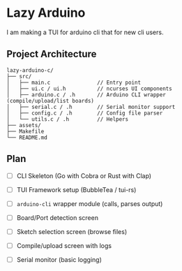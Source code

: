 # Lazy Arduino

I am making a TUI for arduino cli that for new cli users.


## Project Architecture

```
lazy-arduino-c/
├── src/
│   ├── main.c               // Entry point
│   ├── ui.c / ui.h          // ncurses UI components
│   ├── arduino.c / .h       // Arduino CLI wrapper (compile/upload/list boards)
│   ├── serial.c / .h        // Serial monitor support
│   ├── config.c / .h        // Config file parser
│   └── utils.c / .h         // Helpers
├── assets/
├── Makefile
└── README.md

```


## Plan

- [ ] CLI Skeleton (Go with Cobra or Rust with Clap)
- [ ] TUI Framework setup (BubbleTea / tui-rs)
- [ ] `arduino-cli` wrapper module (calls, parses output)
- [ ] Board/Port detection screen
- [ ] Sketch selection screen (browse files)
- [ ] Compile/upload screen with logs
- [ ] Serial monitor (basic logging)

